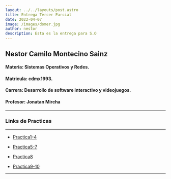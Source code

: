 ```yaml
---
layout: ../../layouts/post.astro
title: Entrega Tercer Parcial
date: 2022-04-07
image: /images/domer.jpg
author: nestor
description: Esta es la entrega para S.O
---
```

## Nestor Camilo Montecino Sainz

#### Materia: Sistemas Operativos y Redes.
#### Matricula: cdmx1993.
#### Carrera: Desarrollo de software interactivo y videojuegos.
#### Profesor: Jonatan Mircha
---
### Links de Practicas
---
- [Practica1-4](https://github.com/LDom890/Practica4intento.git)

- [Practica5-7](https://github.com/LDom890/Practica5.git)

- [Practica8](https://github.com/LDom890/LDom890.git)

- [Practica9-10](https://github.com/LDom890/amerike-so-entregas.git)


---
